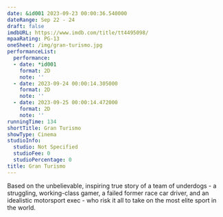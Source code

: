 ```yaml
---
date: &id001 2023-09-23 00:00:36.540000
dateRange: Sep 22 - 24
draft: false
imdbURL: https://www.imdb.com/title/tt4495098/
mpaaRating: PG-13
oneSheet: /img/gran-turismo.jpg
performanceList:
  performance:
  - date: *id001
    format: 2D
    note: ''
  - date: 2023-09-24 00:00:14.305000
    format: 2D
    note: ''
  - date: 2023-09-25 00:00:14.472000
    format: 2D
    note: ''
runningTime: 134
shortTitle: Gran Turismo
showType: Cinema
studioInfo:
  studio: Not Specified
  studioFee: 0
  studioPercentage: 0
title: Gran Turismo
---
```


Based on the unbelievable, inspiring true story of a team of underdogs - a struggling, working-class gamer, a failed former race car driver, and an idealistic motorsport exec - who risk it all to take on the most elite sport in the world.